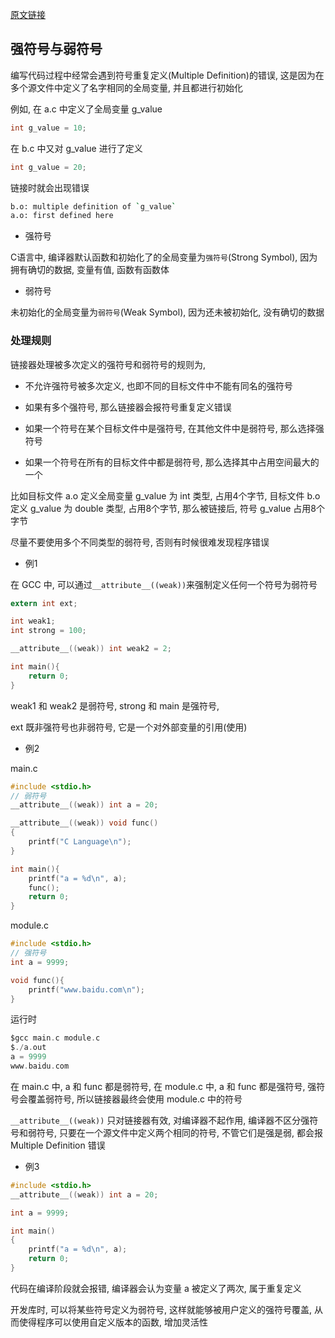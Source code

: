 <!--
 * @Description: 
 * @Version: 1.0
 * @Author: daLao
 * @Email: dalao@xxx.com
 * @Date: 2022-10-04 19:25:40
 * @LastEditors: Li Yuanhao
 * @LastEditTime: 2023-02-09 22:14:59
-->

[原文链接](https://www.cnblogs.com/zjuhaohaoxuexi/p/16221088.html)

## 强符号与弱符号

编写代码过程中经常会遇到符号重复定义(Multiple Definition)的错误, 这是因为在多个源文件中定义了名字相同的全局变量, 并且都进行初始化

例如, 在 a.c 中定义了全局变量 g_value

```c
int g_value = 10;
```
在 b.c 中又对 g_value 进行了定义

```c
int g_value = 20;
```

链接时就会出现错误

```sh
b.o: multiple definition of `g_value`
a.o: first defined here
```

- 强符号

C语言中, 编译器默认函数和初始化了的全局变量为`强符号`(Strong Symbol), 因为拥有确切的数据, 变量有值, 函数有函数体


- 弱符号

未初始化的全局变量为`弱符号`(Weak Symbol), 因为还未被初始化, 没有确切的数据


### 处理规则

链接器处理被多次定义的强符号和弱符号的规则为,

- 不允许强符号被多次定义, 也即不同的目标文件中不能有同名的强符号

- 如果有多个强符号, 那么链接器会报符号重复定义错误

- 如果一个符号在某个目标文件中是强符号, 在其他文件中是弱符号, 那么选择强符号

- 如果一个符号在所有的目标文件中都是弱符号, 那么选择其中占用空间最大的一个

比如目标文件 a.o 定义全局变量 g_value 为 int 类型, 占用4个字节, 目标文件 b.o 定义 g_value 为 double 类型, 占用8个字节, 那么被链接后, 符号 g_value 占用8个字节

尽量不要使用多个不同类型的弱符号, 否则有时候很难发现程序错误


- 例1

在 GCC 中, 可以通过`__attribute__((weak))`来强制定义任何一个符号为弱符号

```c
extern int ext;

int weak1;
int strong = 100;

__attribute__((weak)) int weak2 = 2;

int main(){
    return 0;
}
```

weak1 和 weak2 是弱符号, strong 和 main 是强符号, 

ext 既非强符号也非弱符号, 它是一个对外部变量的引用(使用)

- 例2

main.c

```c
#include <stdio.h>
// 弱符号
__attribute__((weak)) int a = 20;

__attribute__((weak)) void func()
{
    printf("C Language\n");
}

int main(){
    printf("a = %d\n", a);
    func();
    return 0;
}
```
module.c

```c
#include <stdio.h>
// 强符号
int a = 9999;

void func(){
    printf("www.baidu.com\n");
}
```

运行时

```c
$gcc main.c module.c
$./a.out
a = 9999
www.baidu.com
```

在 main.c 中, a 和 func 都是弱符号, 在 module.c 中, a 和 func 都是强符号, 强符号会覆盖弱符号, 所以链接器最终会使用 module.c 中的符号

`__attribute__((weak))` 只对链接器有效, 对编译器不起作用, 编译器不区分强符号和弱符号, 只要在一个源文件中定义两个相同的符号, 不管它们是强是弱, 都会报Multiple Definition 错误

- 例3

```c
#include <stdio.h>
__attribute__((weak)) int a = 20;

int a = 9999;

int main()
{
    printf("a = %d\n", a);
    return 0;
}
```

代码在编译阶段就会报错, 编译器会认为变量 a 被定义了两次, 属于重复定义


开发库时, 可以将某些符号定义为弱符号, 这样就能够被用户定义的强符号覆盖, 从而使得程序可以使用自定义版本的函数, 增加灵活性